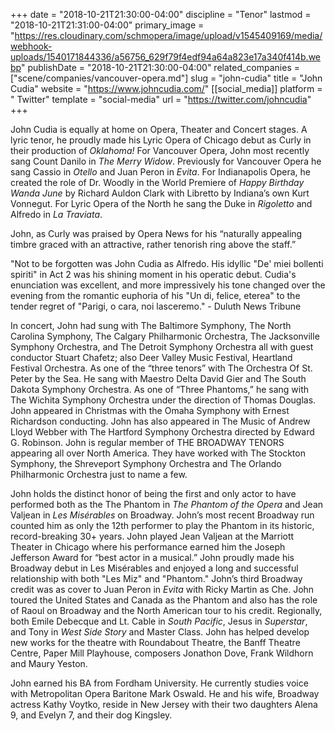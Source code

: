 +++
date = "2018-10-21T21:30:00-04:00"
discipline = "Tenor"
lastmod = "2018-10-21T21:31:00-04:00"
primary_image = "https://res.cloudinary.com/schmopera/image/upload/v1545409169/media/webhook-uploads/1540171844336/a56756_629f79f4edf94a64a823e17a340f414b.webp"
publishDate = "2018-10-21T21:30:00-04:00"
related_companies = ["scene/companies/vancouver-opera.md"]
slug = "john-cudia"
title = "John Cudia"
website = "https://www.johncudia.com/"
[[social_media]]
platform = " Twitter"
template = "social-media"
url = "https://twitter.com/johncudia"
+++

John Cudia is equally at home on Opera, Theater and Concert stages. A lyric tenor, he proudly made his Lyric Opera of Chicago debut as Curly in their production of *Oklahoma!* For Vancouver Opera, John most recently sang Count Danilo in *The Merry Widow*. Previously for Vancouver Opera he sang Cassio in *Otello* and Juan Peron in *Evita*. For Indianapolis Opera, he created the role of Dr. Woodly in the World Premiere of *Happy Birthday Wanda June* by Richard Auldon Clark with Libretto by Indiana’s own Kurt Vonnegut. For Lyric Opera of the North he sang the Duke in *Rigoletto* and Alfredo in *La Traviata*.    

John, as Curly was praised by Opera News for his “naturally appealing timbre graced with an attractive, rather tenorish ring above the staff.”

"Not to be forgotten was John Cudia as Alfredo. His idyllic "De' miei bollenti spiriti" in Act 2 was his shining moment in his operatic debut. Cudia's enunciation was excellent, and more impressively his tone changed over the evening from the romantic euphoria of his "Un di, felice, eterea" to the tender regret of "Parigi, o cara, noi lasceremo." - Duluth News Tribune

 In concert, John had sung with The Baltimore Symphony, The North Carolina Symphony, The Calgary Philharmonic Orchestra, The Jacksonville Symphony Orchestra, and The Detroit Symphony Orchestra all with guest conductor Stuart Chafetz; also Deer Valley Music Festival, Heartland Festival Orchestra. As one of the “three tenors” with The Orchestra Of St. Peter by the Sea. He sang with Maestro Delta David Gier and The South Dakota Symphony Orchestra.  As one of “Three Phantoms,”  he sang with The Wichita Symphony Orchestra under the direction of Thomas Douglas.  John appeared in Christmas with the Omaha Symphony with Ernest Richardson conducting. John has also appeared in The Music of Andrew Lloyd Webber with The Hartford Symphony Orchestra directed by Edward G. Robinson.  John is regular member of THE BROADWAY TENORS appearing all over North America.  They have worked with The Stockton Symphony, the Shreveport Symphony Orchestra and The Orlando Philharmonic Orchestra just to name a few.

John holds the distinct honor of being the first and only actor to have performed both as the The Phantom in *The Phantom of the Opera* and Jean Valjean in *Les Misérables* on Broadway. John’s most recent Broadway run counted him as only the 12th performer to play the Phantom in its historic, record-breaking 30+ years. John played Jean Valjean at the Marriott Theater in Chicago where his performance earned him the Joseph Jefferson Award for “best actor in a musical.” John proudly made his Broadway debut in Les Misérables and enjoyed a long and successful relationship with both "Les Miz" and "Phantom." John’s third Broadway credit was as cover to Juan Peron in *Evita* with Ricky Martin as Che. John toured the United States and Canada as the Phantom and also has the role of Raoul on Broadway and the North American tour to his credit. Regionally, both Emile Debecque and Lt. Cable in *South Pacific*, Jesus in *Superstar*, and Tony in *West Side Story* and Master Class. John has helped develop new works for the theatre with Roundabout Theatre, the Banff Theatre Centre, Paper Mill Playhouse, composers Jonathon Dove, Frank Wildhorn and Maury Yeston.

John earned his BA from Fordham University.  He currently studies voice with Metropolitan Opera Baritone Mark Oswald.  He and his wife, Broadway actress Kathy Voytko, reside in New Jersey with their two daughters Alena 9, and Evelyn 7, and their dog Kingsley.
